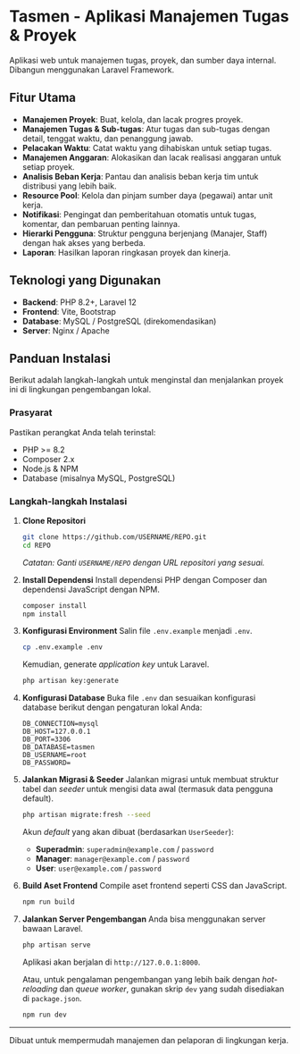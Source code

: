 # Tasmen - Aplikasi Manajemen Tugas & Proyek

Aplikasi web untuk manajemen tugas, proyek, dan sumber daya internal. Dibangun menggunakan Laravel Framework.

## Fitur Utama

- **Manajemen Proyek**: Buat, kelola, dan lacak progres proyek.
- **Manajemen Tugas & Sub-tugas**: Atur tugas dan sub-tugas dengan detail, tenggat waktu, dan penanggung jawab.
- **Pelacakan Waktu**: Catat waktu yang dihabiskan untuk setiap tugas.
- **Manajemen Anggaran**: Alokasikan dan lacak realisasi anggaran untuk setiap proyek.
- **Analisis Beban Kerja**: Pantau dan analisis beban kerja tim untuk distribusi yang lebih baik.
- **Resource Pool**: Kelola dan pinjam sumber daya (pegawai) antar unit kerja.
- **Notifikasi**: Pengingat dan pemberitahuan otomatis untuk tugas, komentar, dan pembaruan penting lainnya.
- **Hierarki Pengguna**: Struktur pengguna berjenjang (Manajer, Staff) dengan hak akses yang berbeda.
- **Laporan**: Hasilkan laporan ringkasan proyek dan kinerja.

## Teknologi yang Digunakan

- **Backend**: PHP 8.2+, Laravel 12
- **Frontend**: Vite, Bootstrap
- **Database**: MySQL / PostgreSQL (direkomendasikan)
- **Server**: Nginx / Apache

## Panduan Instalasi

Berikut adalah langkah-langkah untuk menginstal dan menjalankan proyek ini di lingkungan pengembangan lokal.

### Prasyarat

Pastikan perangkat Anda telah terinstal:
- PHP >= 8.2
- Composer 2.x
- Node.js & NPM
- Database (misalnya MySQL, PostgreSQL)

### Langkah-langkah Instalasi

1.  **Clone Repositori**
    ```bash
    git clone https://github.com/USERNAME/REPO.git
    cd REPO
    ```
    *Catatan: Ganti `USERNAME/REPO` dengan URL repositori yang sesuai.*

2.  **Install Dependensi**
    Install dependensi PHP dengan Composer dan dependensi JavaScript dengan NPM.
    ```bash
    composer install
    npm install
    ```

3.  **Konfigurasi Environment**
    Salin file `.env.example` menjadi `.env`.
    ```bash
    cp .env.example .env
    ```
    Kemudian, generate *application key* untuk Laravel.
    ```bash
    php artisan key:generate
    ```

4.  **Konfigurasi Database**
    Buka file `.env` dan sesuaikan konfigurasi database berikut dengan pengaturan lokal Anda:
    ```
    DB_CONNECTION=mysql
    DB_HOST=127.0.0.1
    DB_PORT=3306
    DB_DATABASE=tasmen
    DB_USERNAME=root
    DB_PASSWORD=
    ```

5.  **Jalankan Migrasi & Seeder**
    Jalankan migrasi untuk membuat struktur tabel dan *seeder* untuk mengisi data awal (termasuk data pengguna default).
    ```bash
    php artisan migrate:fresh --seed
    ```
    Akun *default* yang akan dibuat (berdasarkan `UserSeeder`):
    - **Superadmin**: `superadmin@example.com` / `password`
    - **Manager**: `manager@example.com` / `password`
    - **User**: `user@example.com` / `password`

6.  **Build Aset Frontend**
    Compile aset frontend seperti CSS dan JavaScript.
    ```bash
    npm run build
    ```

7.  **Jalankan Server Pengembangan**
    Anda bisa menggunakan server bawaan Laravel.
    ```bash
    php artisan serve
    ```
    Aplikasi akan berjalan di `http://127.0.0.1:8000`.

    Atau, untuk pengalaman pengembangan yang lebih baik dengan *hot-reloading* dan *queue worker*, gunakan skrip `dev` yang sudah disediakan di `package.json`.
    ```bash
    npm run dev
    ```

---

Dibuat untuk mempermudah manajemen dan pelaporan di lingkungan kerja.

